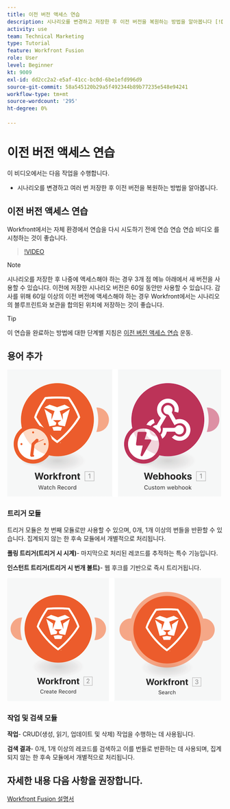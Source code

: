 ```yaml
---
title: 이전 버전 액세스 연습
description: 시나리오를 변경하고 저장한 후 이전 버전을 복원하는 방법을 알아봅니다 [!DNL Adobe Workfront Fusion].
activity: use
team: Technical Marketing
type: Tutorial
feature: Workfront Fusion
role: User
level: Beginner
kt: 9009
exl-id: dd2cc2a2-e5af-41cc-bc0d-6be1efd996d9
source-git-commit: 58a545120b29a5f492344b89b77235e548e94241
workflow-type: tm+mt
source-wordcount: '295'
ht-degree: 0%

---
```


# 이전 버전 액세스 연습

이 비디오에서는 다음 작업을 수행합니다.

* 시나리오를 변경하고 여러 번 저장한 후 이전 버전을 복원하는 방법을 알아봅니다.

## 이전 버전 액세스 연습

Workfront에서는 자체 환경에서 연습을 다시 시도하기 전에 연습 연습 연습 비디오 를 시청하는 것이 좋습니다.

>[!VIDEO](https://video.tv.adobe.com/v/335268/?quality=12)

>[!NOTE]
>
>시나리오를 저장한 후 나중에 액세스해야 하는 경우 3개 점 메뉴 아래에서 새 버전을 사용할 수 있습니다. 이전에 저장한 시나리오 버전은 60일 동안만 사용할 수 있습니다. 감사를 위해 60일 이상의 이전 버전에 액세스해야 하는 경우 Workfront에서는 시나리오의 블루프린트와 보관을 합의된 위치에 저장하는 것이 좋습니다.

>[!TIP]
>
>이 연습을 완료하는 방법에 대한 단계별 지침은 [이전 버전 액세스 연습](https://experienceleague.adobe.com/docs/workfront-learn/tutorials-workfront/fusion/exercises/access-previous-versions.html?lang=en) 운동.

## 용어 추가

![감시 레코드 및 사용자 정의 웹 후크 모듈 이미지](assets/understand-the-basics-3.png)

### 트리거 모듈

트리거 모듈은 첫 번째 모듈로만 사용할 수 있으며, 0개, 1개 이상의 번들을 반환할 수 있습니다. 집계되지 않는 한 후속 모듈에서 개별적으로 처리됩니다.

**폴링 트리거(트리거 시 시계)**- 마지막으로 처리된 레코드를 추적하는 특수 기능입니다.

**인스턴트 트리거(트리거 시 번개 볼트)**- 웹 후크를 기반으로 즉시 트리거됩니다.

![레코드 만들기 및 검색 모듈 이미지](assets/understand-the-basics-4.png)

### 작업 및 검색 모듈

**작업**- CRUD(생성, 읽기, 업데이트 및 삭제) 작업을 수행하는 데 사용됩니다.

**검색 결과**- 0개, 1개 이상의 레코드를 검색하고 이를 번들로 반환하는 데 사용되며, 집계되지 않는 한 후속 모듈에서 개별적으로 처리됩니다.

## 자세한 내용 다음 사항을 권장합니다.

[Workfront Fusion 설명서](https://experienceleague.adobe.com/docs/workfront/using/adobe-workfront-fusion/workfront-fusion-2.html?lang=en)

